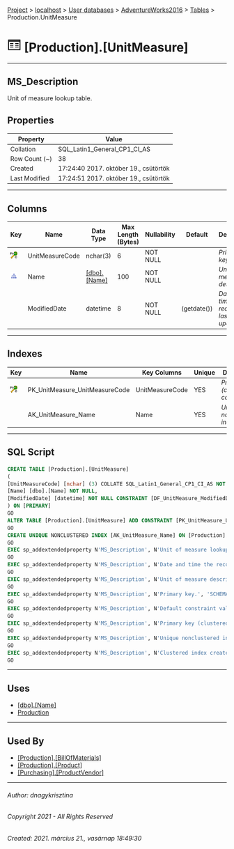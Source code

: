 #### 

[Project](../../../../index.md) > [localhost](../../../index.md) > [User databases](../../index.md) > [AdventureWorks2016](../index.md) > [Tables](Tables.md) > Production.UnitMeasure

# ![Tables](../../../../Images/Table32.png) [Production].[UnitMeasure]

---

## <a name="#description"></a>MS_Description

Unit of measure lookup table.

## <a name="#properties"></a>Properties

| Property | Value |
|---|---|
| Collation | SQL_Latin1_General_CP1_CI_AS |
| Row Count (~) | 38 |
| Created | 17:24:40 2017. október 19., csütörtök |
| Last Modified | 17:24:51 2017. október 19., csütörtök |


---

## <a name="#columns"></a>Columns

| Key | Name | Data Type | Max Length (Bytes) | Nullability | Default | Description |
|---|---|---|---|---|---|---|
| [![Cluster Primary Key PK_UnitMeasure_UnitMeasureCode: UnitMeasureCode](../../../../Images/pkcluster.png)](#indexes) | UnitMeasureCode | nchar(3) | 6 | NOT NULL |  | _Primary key._ |
| [![Indexes AK_UnitMeasure_Name](../../../../Images/Index.png)](#indexes) | Name | [[dbo].[Name]](../Programmability/Types/User-Defined_Data_Types/Name.md) | 100 | NOT NULL |  | _Unit of measure description._ |
|  | ModifiedDate | datetime | 8 | NOT NULL | (getdate()) | _Date and time the record was last updated._ |


---

## <a name="#indexes"></a>Indexes

| Key | Name | Key Columns | Unique | Description |
|---|---|---|---|---|
| [![Cluster Primary Key PK_UnitMeasure_UnitMeasureCode: UnitMeasureCode](../../../../Images/pkcluster.png)](#indexes) | PK_UnitMeasure_UnitMeasureCode | UnitMeasureCode | YES | _Primary key (clustered) constraint_ |
|  | AK_UnitMeasure_Name | Name | YES | _Unique nonclustered index._ |


---

## <a name="#sqlscript"></a>SQL Script

```sql
CREATE TABLE [Production].[UnitMeasure]
(
[UnitMeasureCode] [nchar] (3) COLLATE SQL_Latin1_General_CP1_CI_AS NOT NULL,
[Name] [dbo].[Name] NOT NULL,
[ModifiedDate] [datetime] NOT NULL CONSTRAINT [DF_UnitMeasure_ModifiedDate] DEFAULT (getdate())
) ON [PRIMARY]
GO
ALTER TABLE [Production].[UnitMeasure] ADD CONSTRAINT [PK_UnitMeasure_UnitMeasureCode] PRIMARY KEY CLUSTERED  ([UnitMeasureCode]) ON [PRIMARY]
GO
CREATE UNIQUE NONCLUSTERED INDEX [AK_UnitMeasure_Name] ON [Production].[UnitMeasure] ([Name]) ON [PRIMARY]
GO
EXEC sp_addextendedproperty N'MS_Description', N'Unit of measure lookup table.', 'SCHEMA', N'Production', 'TABLE', N'UnitMeasure', NULL, NULL
GO
EXEC sp_addextendedproperty N'MS_Description', N'Date and time the record was last updated.', 'SCHEMA', N'Production', 'TABLE', N'UnitMeasure', 'COLUMN', N'ModifiedDate'
GO
EXEC sp_addextendedproperty N'MS_Description', N'Unit of measure description.', 'SCHEMA', N'Production', 'TABLE', N'UnitMeasure', 'COLUMN', N'Name'
GO
EXEC sp_addextendedproperty N'MS_Description', N'Primary key.', 'SCHEMA', N'Production', 'TABLE', N'UnitMeasure', 'COLUMN', N'UnitMeasureCode'
GO
EXEC sp_addextendedproperty N'MS_Description', N'Default constraint value of GETDATE()', 'SCHEMA', N'Production', 'TABLE', N'UnitMeasure', 'CONSTRAINT', N'DF_UnitMeasure_ModifiedDate'
GO
EXEC sp_addextendedproperty N'MS_Description', N'Primary key (clustered) constraint', 'SCHEMA', N'Production', 'TABLE', N'UnitMeasure', 'CONSTRAINT', N'PK_UnitMeasure_UnitMeasureCode'
GO
EXEC sp_addextendedproperty N'MS_Description', N'Unique nonclustered index.', 'SCHEMA', N'Production', 'TABLE', N'UnitMeasure', 'INDEX', N'AK_UnitMeasure_Name'
GO
EXEC sp_addextendedproperty N'MS_Description', N'Clustered index created by a primary key constraint.', 'SCHEMA', N'Production', 'TABLE', N'UnitMeasure', 'INDEX', N'PK_UnitMeasure_UnitMeasureCode'
GO

```


---

## <a name="#uses"></a>Uses

* [[dbo].[Name]](../Programmability/Types/User-Defined_Data_Types/Name.md)
* [Production](../Security/Schemas/Production.md)


---

## <a name="#usedby"></a>Used By

* [[Production].[BillOfMaterials]](BillOfMaterials.md)
* [[Production].[Product]](Product.md)
* [[Purchasing].[ProductVendor]](ProductVendor.md)


---

###### Author:  dnagykrisztina

###### Copyright 2021 - All Rights Reserved

###### Created: 2021. március 21., vasárnap 18:49:30

